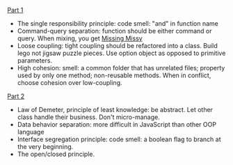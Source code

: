 [Part 1](https://alistapart.com/article/coding-with-clarity)
- The single responsibility principle: code smell: "and" in function name
- Command-query separation: function should be either command or query. When mixing, you get [Missing Missy](http://www.27bslash6.com/missy.html)
- Loose coupling: tight coupling should be refactored into a class. Build lego not jigsaw puzzle pieces. Use option object as opposed to primitive parameters.
- High cohesion: smell: a common folder that has unrelated files; property used by only one method; non-reusable methods. When in conflict, choose cohesion over low-coupling.

[Part 2](https://alistapart.com/article/coding-with-clarity-part-ii)
- Law of Demeter, principle of least knowledge: be abstract. Let other class handle their business. Don't micro-manage.
- Data behavior separation: more difficult in JavaScript than other OOP language
- Interface segregation principle: code smell: a boolean flag to branch at the very beginning.
- The open/closed principle.
